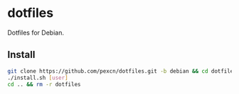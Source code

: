 # dotfiles

Dotfiles for Debian.

## Install

```bash
git clone https://github.com/pexcn/dotfiles.git -b debian && cd dotfiles
./install.sh [user]
cd .. && rm -r dotfiles
```
